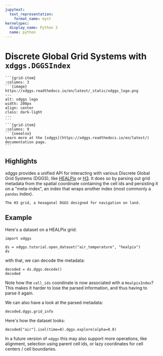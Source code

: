 ```yaml
---
jupytext:
  text_representation:
    format_name: myst
kernelspec:
  display_name: Python 3
  name: python
---
```


# Discrete Global Grid Systems with `xdggs.DGGSIndex`

````{grid}
```{grid-item}
:columns: 3
```{image} https://xdggs.readthedocs.io/en/latest/_static/xdggs_logo.png
---
alt: xdggs logo
width: 200px
align: center
class: dark-light
---
```
```{grid-item}
:columns: 9
```{seealso}
Learn more at the [xdggs](https://xdggs.readthedocs.io/en/latest/) documentation page.
```
````

## Highlights

xdggs provides a unified API for interacting with various Discrete Global Grid Systems (DGGS), like [HEALPix](https://healpix.sourceforge.io/html/intro.htm) or [H3](https://h3geo.org). It does so by parsing out grid metadata from the spatial coordinate containing the cell ids and persisting it on a "meta-index", an index that wraps another index (most commonly a `pandas` index).

```{figure} h3.png
The H3 grid, a hexagonal DGGS designed for navigation on land.
```

## Example

Here's a dataset on a HEALPix grid:

```{code-cell} python
import xdggs

ds = xdggs.tutorial.open_dataset("air_temperature", "healpix")
ds
```

with that, we can decode the metadata:

```{code-cell} python
decoded = ds.dggs.decode()
decoded
```

Note how the `cell_ids` coordinate is now associated with a `HealpixIndex`? This makes it harder to lose the parsed information, and thus having to parse it again.

We can also have a look at the parsed metadata:

```{code-cell} python
decoded.dggs.grid_info
```

Here's how the dataset looks:

```{code-cell} python
decoded["air"].isel(time=0).dggs.explore(alpha=0.8)
```

In a future version of `xdggs` this may also support more operations, like alignment, selection using parent cell ids, or lazy coordinates for cell centers / cell boundaries.
